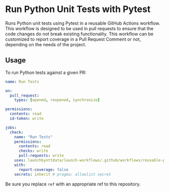 # Run Python Unit Tests with Pytest

Runs Python unit tests using Pytest in a reusable GitHub Actions workflow. This workflow is designed to be used in pull requests to ensure that the code changes do not break existing functionality. This workflow can be customized to report coverage in a Pull Request Comment or not, depending on the needs of the project.

## Usage

To run Python tests against a given PR:

```yaml
name: Run Tests

on:
  pull_request:
    types: [opened, reopened, synchronize]

permissions:
  contents: read
  id-token: write

jobs:
  check:
    name: "Run Tests"
    permissions:
      contents: read
      checks: write
      pull-requests: write
    uses: launchbynttdata/launch-workflows/.github/workflows/reusable-python-uv-pytest.yml@ref
    with:
      report-coverage: false
    secrets: inherit # pragma: allowlist secret

```

Be sure you replace `ref` with an appropriate ref to this repository.
